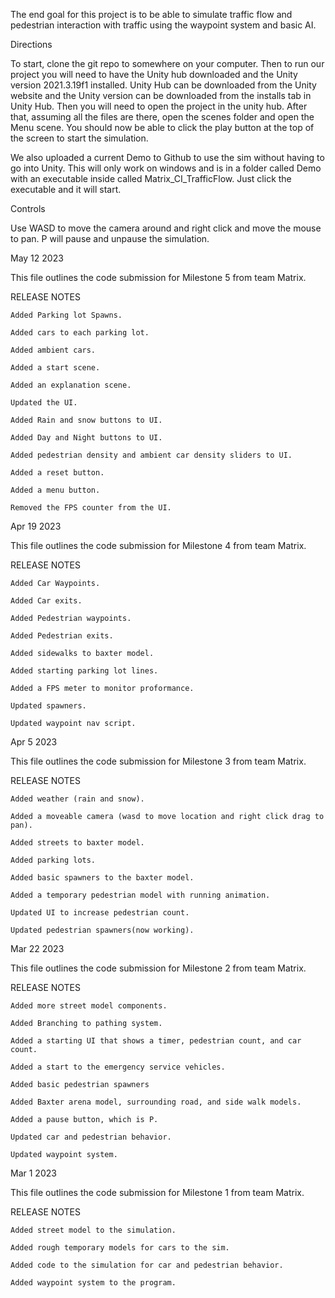The end goal for this project is to be able to simulate traffic flow and
pedestrian interaction with traffic using the waypoint system and basic
AI.

Directions

To start, clone the git repo to somewhere on your computer. Then to run our project you will need to have the Unity hub downloaded and the Unity version 2021.3.19f1 installed. Unity Hub can be downloaded from the Unity website and the Unity version can be downloaded from the installs tab in Unity Hub. Then you will need to open the project in the unity hub. After that, assuming all the files are there, open the scenes folder and open the Menu scene. You should now be able to click the play button at the top of the screen to start the simulation. 

We also uploaded a current Demo to Github to use the sim without having to go into Unity. This will only work on windows and is in a folder called Demo with an executable inside called Matrix_CI_TrafficFlow. Just click the executable and it will start.

Controls

Use WASD to move the camera around and right click and move the mouse to pan.
P will pause and unpause the simulation.

May 12 2023

This file outlines the code submission for Milestone 5 from team Matrix.

RELEASE NOTES

	Added Parking lot Spawns.

	Added cars to each parking lot.

	Added ambient cars.

	Added a start scene.

	Added an explanation scene.

	Updated the UI.

	Added Rain and snow buttons to UI.

	Added Day and Night buttons to UI.

	Added pedestrian density and ambient car density sliders to UI.

	Added a reset button.

	Added a menu button.

	Removed the FPS counter from the UI.



Apr 19 2023

This file outlines the code submission for Milestone 4 from team Matrix.

RELEASE NOTES

	Added Car Waypoints.

	Added Car exits.

	Added Pedestrian waypoints.

	Added Pedestrian exits.

	Added sidewalks to baxter model.

	Added starting parking lot lines.

	Added a FPS meter to monitor proformance.

	Updated spawners.

	Updated waypoint nav script.


Apr 5 2023

This file outlines the code submission for Milestone 3 from team Matrix.

RELEASE NOTES

	Added weather (rain and snow).

	Added a moveable camera (wasd to move location and right click drag to pan).

	Added streets to baxter model.

	Added parking lots.

	Added basic spawners to the baxter model.

	Added a temporary pedestrian model with running animation.

	Updated UI to increase pedestrian count.

	Updated pedestrian spawners(now working).


Mar 22 2023

This file outlines the code submission for Milestone 2 from team Matrix.

RELEASE NOTES

	Added more street model components.

	Added Branching to pathing system.

	Added a starting UI that shows a timer, pedestrian count, and car count.

	Added a start to the emergency service vehicles.

	Added basic pedestrian spawners

	Added Baxter arena model, surrounding road, and side walk models.

	Added a pause button, which is P.

	Updated car and pedestrian behavior.

	Updated waypoint system.


Mar 1 2023

This file outlines the code submission for Milestone 1 from team Matrix.

RELEASE NOTES

	Added street model to the simulation.

	Added rough temporary models for cars to the sim.

	Added code to the simulation for car and pedestrian behavior.

	Added waypoint system to the program.


